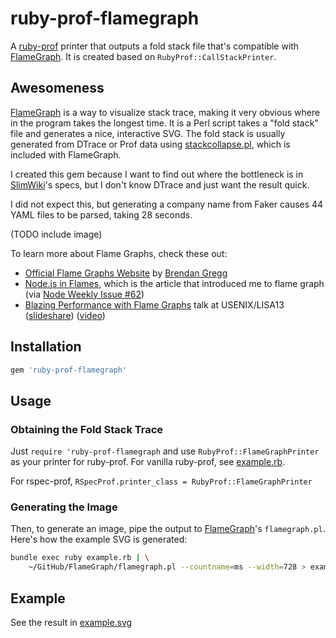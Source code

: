 ruby-prof-flamegraph
====================

A [ruby-prof][] printer that outputs a fold stack file that's compatible with [FlameGraph][].
It is created based on `RubyProf::CallStackPrinter`.


Awesomeness
-----------

[FlameGraph][] is a way to visualize stack trace,
making it very obvious where in the program takes the longest time.
It is a Perl script takes a "fold stack" file and generates a nice, interactive SVG.
The fold stack is usually generated from DTrace or Prof data using [stackcollapse.pl][FlameGraph], which is included with FlameGraph.

I created this gem because I want to find out where the bottleneck is in [SlimWiki][]'s specs,
but I don't know DTrace and just want the result quick.

I did not expect this,
but generating a company name from Faker causes 44 YAML files to be parsed,
taking 28 seconds.

(TODO include image)


To learn more about Flame Graphs, check these out:

- [Official Flame Graphs Website](http://www.brendangregg.com/flamegraphs.html) by [Brendan Gregg](http://www.brendangregg.com/)
- [Node.js in Flames](http://techblog.netflix.com/2014/11/nodejs-in-flames.html), which is the article that introduced me to flame graph (via [Node Weekly Issue #62](http://nodeweekly.com/issues/62))
- [Blazing Performance with Flame Graphs](https://www.usenix.org/conference/lisa13/technical-sessions/plenary/gregg) talk at USENIX/LISA13 ([slideshare](http://www.slideshare.net/brendangregg/blazing-performance-with-flame-graphs?ref=http://www.brendangregg.com/flamegraphs.html)) ([video](http://www.youtube.com/watch?v=nZfNehCzGdw))



[ruby-prof]: https://github.com/ruby-prof/ruby-prof
[FlameGraph]: https://github.com/brendangregg/FlameGraph
[SlimWiki]: https://slimwiki.com/


## Installation

```ruby
gem 'ruby-prof-flamegraph'
```


## Usage


### Obtaining the Fold Stack Trace

Just `require 'ruby-prof-flamegraph` and use `RubyProf::FlameGraphPrinter` as your printer for ruby-prof.
For vanilla ruby-prof, see [example.rb](example.rb).

For rspec-prof, `RSpecProf.printer_class = RubyProf::FlameGraphPrinter`


### Generating the Image

Then, to generate an image, pipe the output to [FlameGraph][]'s `flamegraph.pl`. Here's how the example SVG is generated:

```bash
bundle exec ruby example.rb | \
    ~/GitHub/FlameGraph/flamegraph.pl --countname=ms --width=728 > example.svg
```


[rspec-prof]: https://github.com/sinisterchipmunk/rspec-prof



## Example

See the result in [example.svg][]

[example.svg]: example.svg

